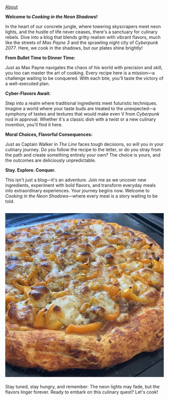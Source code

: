 <nav>
  <a href="index.html">About</a>
  <!-- <a href="projects.html">Projects</a>
  <a href="contact.html">Contact</a> -->
</nav>

**Welcome to *Cooking in the Neon Shadows*!**

In the heart of our concrete jungle, where towering skyscrapers meet neon lights, and the hustle of life never ceases, there's a sanctuary for culinary rebels. Dive into a blog that blends gritty realism with vibrant flavors, much like the streets of *Max Payne 3* and the sprawling night city of *Cyberpunk 2077*. Here, we cook in the shadows, but our plates shine brightly!

**From Bullet Time to Dinner Time:**

Just as Max Payne navigates the chaos of his world with precision and skill, you too can master the art of cooking. Every recipe here is a mission—a challenge waiting to be conquered. With each bite, you'll taste the victory of a well-executed plan.

**Cyber-Flavors Await:**

Step into a realm where traditional ingredients meet futuristic techniques. Imagine a world where your taste buds are treated to the unexpected—a symphony of tastes and textures that would make even V from *Cyberpunk* nod in approval. Whether it's a classic dish with a twist or a new culinary invention, you'll find it here.

**Moral Choices, Flavorful Consequences:**

Just as Captain Walker in *The Line* faces tough decisions, so will you in your culinary journey. Do you follow the recipe to the letter, or do you stray from the path and create something entirely your own? The choice is yours, and the outcomes are deliciously unpredictable.

**Stay. Explore. Conquer.**

This isn't just a blog—it's an adventure. Join me as we uncover new ingredients, experiment with bold flavors, and transform everyday meals into extraordinary experiences. Your journey begins now. Welcome to *Cooking in the Neon Shadows*—where every meal is a story waiting to be told.

![Description of image](website/images/BIG_SIZE_PIZZA.jpg)
---

Stay tuned, stay hungry, and remember: The neon lights may fade, but the flavors linger forever. Ready to embark on this culinary quest? Let's cook!
